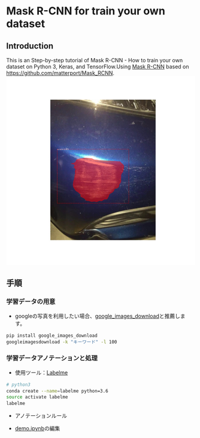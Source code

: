 # Mask R-CNN for train your own dataset
## Introduction
This is an Step-by-step tutorial of Mask R-CNN - How to train your own dataset on Python 3, Keras, and TensorFlow.Using [Mask R-CNN](https://arxiv.org/abs/1703.06870) based on https://github.com/matterport/Mask_RCNN. 
![Car scrach](figures/2.jpg)
## 手順
### 学習データの用意
* googleの写真を利用したい場合、[google_images_download](https://github.com/hardikvasa/google-images-download)と推薦します。  
 ```bash
 pip install google_images_download  
 googleimagesdownload -k "キーワード" -l 100
 ```
### 学習データアノテーションと処理
* 使用ツール：[Labelme](https://github.com/wkentaro/labelme)  
 ```bash
 # python3
 conda create --name=labelme python=3.6  
 source activate labelme  
 labelme
 ```
* アノテーションルール  

* [demo.ipynb](samples/demo.ipynb)の編集 
 

